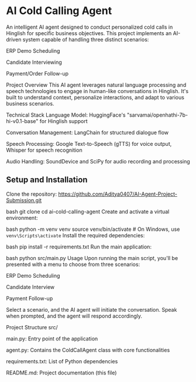
# AI Cold Calling Agent
An intelligent AI agent designed to conduct personalized cold calls in Hinglish for specific business objectives. This project implements an AI-driven system capable of handling three distinct scenarios:

ERP Demo Scheduling

Candidate Interviewing

Payment/Order Follow-up

Project Overview
This AI agent leverages natural language processing and speech technologies to engage in human-like conversations in Hinglish. It's built to understand context, personalize interactions, and adapt to various business scenarios.

Technical Stack
Language Model: HuggingFace's "sarvamai/openhathi-7b-hi-v0.1-base" for Hinglish support

Conversation Management: LangChain for structured dialogue flow

Speech Processing: Google Text-to-Speech (gTTS) for voice output, Whisper for speech recognition

Audio Handling: SoundDevice and SciPy for audio recording and processing

## Setup and Installation
Clone the repository: https://github.com/Aditya0407/AI-Agent-Project-Submission.git

bash
git clone 
cd ai-cold-calling-agent
Create and activate a virtual environment:

bash
python -m venv venv
source venv/bin/activate  # On Windows, use `venv\Scripts\activate`
Install the required dependencies:

bash
pip install -r requirements.txt
Run the main application:

bash
python src/main.py
Usage
Upon running the main script, you'll be presented with a menu to choose from three scenarios:

ERP Demo Scheduling

Candidate Interview

Payment Follow-up

Select a scenario, and the AI agent will initiate the conversation. Speak when prompted, and the agent will respond accordingly.

Project Structure
src/

main.py: Entry point of the application

agent.py: Contains the ColdCallAgent class with core functionalities

requirements.txt: List of Python dependencies

README.md: Project documentation (this file)
